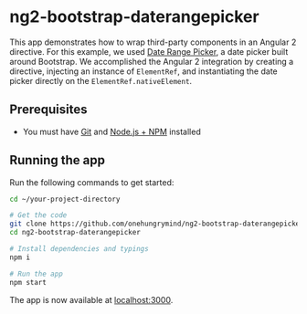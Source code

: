 # ng2-bootstrap-daterangepicker
This app demonstrates how to wrap third-party components in an Angular 2 directive. For this example, we used [Date Range Picker](http://www.daterangepicker.com/), a date picker built around Bootstrap. We accomplished the Angular 2 integration by creating a directive, injecting an instance of `ElementRef`, and instantiating the date picker directly on the `ElementRef.nativeElement`.

## Prerequisites
- You must have [Git](https://git-scm.com/book/en/v2/Getting-Started-Installing-Git) and [Node.js + NPM](https://github.com/creationix/nvm#install-script) installed

## Running the app
Run the following commands to get started:

```bash
cd ~/your-project-directory

# Get the code
git clone https://github.com/onehungrymind/ng2-bootstrap-daterangepicker.git
cd ng2-bootstrap-daterangepicker

# Install dependencies and typings
npm i

# Run the app
npm start
```

The app is now available at [localhost:3000](http://localhost:3000).
